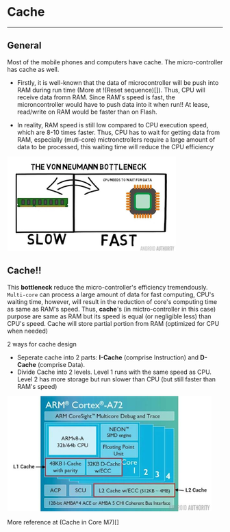 # Cache
----
## General
Most of the mobile phones and computers have cache. The micro-controller has cache as well.

- Firstly, it is well-known that the data of microcontroller will be push into RAM during run time (More at !(Reset sequence)[]). 
Thus, CPU will receive data fromn RAM. Since RAM's speed is fast, the microncontroller would have to push data into it when run!! At lease, read/write on RAM would be faster than on Flash.

- In reality, RAM speed is still low compared to CPU execution speed, which are 8-10 times faster. Thus, CPU has to wait for getting data from RAM, especially (muti-core) mictronctrollers require
a large amount of data to be processed, this waiting time will reduce the CPU efficiency

![](img/Von_bottleneck.png)

## Cache!!

This **bottleneck** reduce the micro-controller's efficiency tremendously. `Multi-core` can process a large amount of data for fast computing, CPU's waiting time, however, will result in the reduction of core's computing time
as same as RAM's speed. Thus, **cache**'s (in mictro-controller in this case) purpose are same as RAM but its speed is equal (or negligible less) than CPU's speed. Cache will store partial portion from RAM (optimized for CPU when needed)

2 ways for cache design
* Seperate cache into 2 parts: **I-Cache** (comprise Instruction) and **D-Cache** (comprise Data).
* Divide Cache into 2 levels. Level 1 runs with the same speed as CPU. Level 2 has more storage but run slower than CPU (but still faster than RAM's speed)

![](img/cache_2_levels.png)

More reference at (Cache in Core M7)[]